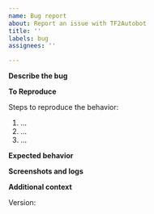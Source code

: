 ```yaml
---
name: Bug report
about: Report an issue with TF2Autobot
title: ''
labels: bug
assignees: ''

---
```


<!--
  Your issue may already be reported!
  Please search on the [issue tracker](https://github.com/TF2Autobot/tf2autobot/search?type=Issues) before creating one.
-->

**Describe the bug**
<!--
  A clear and concise description of what the bug is.
-->

**To Reproduce**

Steps to reproduce the behavior:

1. ... 
2. ...
3. ...

<!--
  For example
  1. Send trade offer '...'
  2. Add items '....'
  3. Click confirm '....'
  4. See error
-->

**Expected behavior**
<!--
  A clear and concise description of what you expected to happen.
-->

**Screenshots and logs**
<!--
  If applicable, add screenshots and the log file to help explain your problem.

  For errors, add a screenshot of the error. If that is not possible, then see the error log.

  Log files are located at `~/tf2autobot/logs`. There are three log files:
  * <STEAM_ACCOUNT_NAME>-<DATE>.log - Default log file (excluding error and trade log levels)
  * <STEAM_ACCOUNT_NAME>.error.log - Error log
  * <STEAM_ACCOUNT_NAME>.trade.log - Trade log
-->

**Additional context**
<!--
  Add any other context about the problem here.
-->

Version: 

